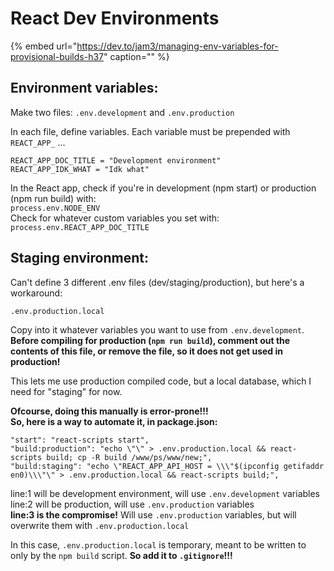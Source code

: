 # React Dev Environments

{% embed url="https://dev.to/jam3/managing-env-variables-for-provisional-builds-h37" caption="" %}

## Environment variables:

Make two files: `.env.development` and `.env.production`

In each file, define variables. Each variable must be prepended with `REACT_APP_` ...

```text
REACT_APP_DOC_TITLE = "Development environment"
REACT_APP_IDK_WHAT = "Idk what"
```

In the React app, check if you're in development \(npm start\) or production \(npm run build\) with:  
`process.env.NODE_ENV`  
Check for whatever custom variables you set with: `process.env.REACT_APP_DOC_TITLE`

## Staging environment:

Can't define 3 different .env files \(dev/staging/production\), but here's a workaround:

`.env.production.local`

Copy into it whatever variables you want to use from `.env.development`.  
**Before compiling for production \(`npm run build`\), comment out the contents of this file, or remove the file, so it does not get used in production!**

This lets me use production compiled code, but a local database, which I need for "staging" for now.

**Ofcourse, doing this manually is error-prone!!!  
So, here is a way to automate it, in package.json:**

```text
"start": "react-scripts start",
"build:production": "echo \"\" > .env.production.local && react-scripts build; cp -R build /www/ps/www/new;",
"build:staging": "echo \"REACT_APP_API_HOST = \\\"$(ipconfig getifaddr en0)\\\"\" > .env.production.local && react-scripts build;",
```

line:1 will be development environment, will use `.env.development` variables  
line:2 will be  production, will use `.env.production` variables  
**line:3 is the compromise!** Will use `.env.production` variables, but will overwrite them with `.env.production.local`

In this case, `.env.production.local` is temporary, meant to be written to only by the `npm build` script. **So add it to `.gitignore`!!!**

